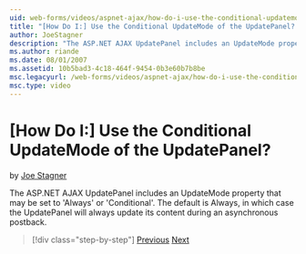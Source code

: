 ```yaml
---
uid: web-forms/videos/aspnet-ajax/how-do-i-use-the-conditional-updatemode-of-the-updatepanel
title: "[How Do I:] Use the Conditional UpdateMode of the UpdatePanel? | Microsoft Docs"
author: JoeStagner
description: "The ASP.NET AJAX UpdatePanel includes an UpdateMode property that may be set to 'Always' or 'Conditional'. The default is Always, in which case the UpdatePan..."
ms.author: riande
ms.date: 08/01/2007
ms.assetid: 10b5bad3-4c18-464f-9454-0b3e60b7b8be
msc.legacyurl: /web-forms/videos/aspnet-ajax/how-do-i-use-the-conditional-updatemode-of-the-updatepanel
msc.type: video
---
```

# [How Do I:] Use the Conditional UpdateMode of the UpdatePanel?

by [Joe Stagner](https://github.com/JoeStagner)

The ASP.NET AJAX UpdatePanel includes an UpdateMode property that may be set to 'Always' or 'Conditional'. The default is Always, in which case the UpdatePanel will always update its content during an asynchronous postback. 

> [!div class="step-by-step"]
> [Previous](how-do-i-determine-whether-an-asynchronous-postback-has-occurred.md)
> [Next](how-do-i-implement-the-persistent-communications-pattern-with-the-updatepanel.md)

